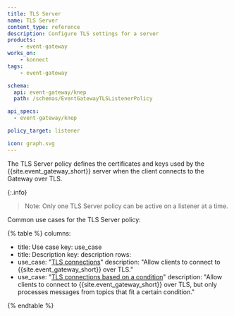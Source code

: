 ```yaml
---
title: TLS Server
name: TLS Server
content_type: reference
description: Configure TLS settings for a server
products:
    - event-gateway
works_on:
    - konnect
tags:
    - event-gateway

schema:
  api: event-gateway/knep
  path: /schemas/EventGatewayTLSListenerPolicy

api_specs:
  - event-gateway/knep

policy_target: listener

icon: graph.svg
---
```


The TLS Server policy defines the certificates and keys used by the {{site.event_gateway_short}} server when the client connects to the Gateway over TLS.

{:.info}
> Note: Only one TLS Server policy can be active on a listener at a time.

Common use cases for the TLS Server policy:

<!--vale off-->
{% table %}
columns:
  - title: Use case
    key: use_case
  - title: Description
    key: description
rows:
  - use_case: "[TLS connections](/event-gateway/policies/tls-server/examples/tls-connection/)"
    description: "Allow clients to connect to {{site.event_gateway_short}} over TLS."
  - use_case: "[TLS connections based on a condition](/event-gateway/policies/tls-server/examples/conditions/)"
    description: "Allow clients to connect to {{site.event_gateway_short}} over TLS, but only processes messages from topics that fit a certain condition."

{% endtable %}
<!--vale on-->
